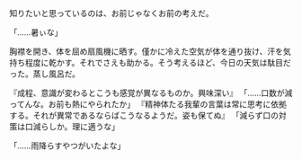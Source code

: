 知りたいと思っているのは、お前じゃなくお前の考えだ。


「……暑ぃな」

胸襟を開き、体を屈め扇風機に晒す。僅かに冷えた空気が体を通り抜け、汗を気持ち程度に乾かす。それでさえも助かる。そう考えるほど、今日の天気は駄目だった。蒸し風呂だ。

『成程、意識が変わるとこうも感覚が異なるものか。興味深い』
「……口数が減ってんな。お前も熱にやられたか」
『精神体たる我輩の言葉は常に思考に依拠する。それが異常であるならばこうなるようだ。姿も保てぬ』
「減らず口の対策は口減らしか。理に適うな」

「……雨降らすやつがいたよな」
